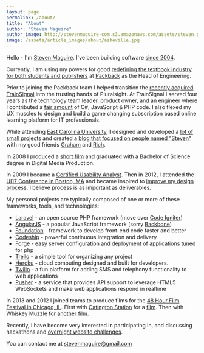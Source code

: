 ```yaml
---
layout: page
permalink: /about/
title: "About"
author: "Steven Maguire"
author_image: http://stevenmaguire-com.s3.amazonaws.com/assets/steven.png
image: /assets/article_images/about/asheville.jpg
---
```


Hello - I'm [Steven Maguire](http://twitter.com/StevenMaguire). I've been building software [since 2004](http://www.linkedin.com/in/stevenmaguire).

Currently, I am using my powers for good [redefining the textbook industry for both students and publishers](http://www.builtinchicago.org/blog/how-i-am-using-technology-disrupt-education-industry) at [Packback](http://www.packbackbooks.com/) as the Head of Engineering.

Prior to joining the Packback team I helped transition the [recently acquired TrainSignal](http://www.builtinchicago.org/blog/it-educator-trainsignal-acquired-pluralsight-eight-figure-deal) into the trusting hands of Pluralsight. At TrainSignal I served four years as the technology team leader, product owner, and an engineer where I contributed a [fair amount](http://github.com/stevenmaguire) of C#, JavaScript & PHP code. I also flexed my UX muscles to design and build a game changing subscription based online learning platform for IT professionals.

While attending [East Carolina University](http://www.ecu.edu/), I designed and developed a [lot of small projects](http://stevenmaguire.com/portfolio) and created a [blog that focused on people named "Steven"](http://www.axisofstevil.com/) with my good friends [Graham](http://twitter.com/chiatar) and [Rich](http://twitter.com/BreakfastDuck).

In 2008 I produced a [short film](http://vimeo.com/802365) and graduated with a Bachelor of Science degree in Digital Media Production.

In 2009 I became a [Certified Usability Analyst](http://www.humanfactors.com/certification/CUA.asp). Then in 2012, I attended the [UI17 Conference in Boston, MA](http://www.uie.com/events/uiconf/2012/) and became inspired to [improve my design process](http://www.discussingdesign.com/). I believe process is as important as deliverables.

My personal projects are typically composed of one or more of these frameworks, tools, and technologies:

- [Laravel](http://laravel.com/docs) - an open source PHP framework (move over [Code Igniter](http://ellislab.com/codeigniter))
- [AngularJS](https://angularjs.org) - a popular JavaScript framework (sorry [Backbone](http://backbonejs.org/))
- [Foundation](http://foundation.zurb.com/) - framework to develop front-end code faster and better
- [Codeship](http://codeship.io) - powerful continuous integration and delivery
- [Forge](http://forge.laravel.com) - easy server configuration and deployment of applications tuned for php
- [Trello](http://trello.com) - a simple tool for organizing any project
- [Heroku](http://heroku.com) - cloud computing designed and built for developers.
- [Twilio](http://twilio.com) - a fun platform for adding SMS and telephony functionality to web applications
- [Pusher](http://pusher.com) - a service that provides API support to leverage HTML5 WebSockets and make web applications respond in realtime

In 2013 and 2012 I joined teams to produce films for the [48 Hour Film Festival in Chicago, IL](http://www.48hourfilm.com/). First with [Catington Station](http://catingtonstation.com/) for a [film](http://vimeo.com/48369036). Then with Whiskey Muzzle for [another film](http://vimeo.com/72493425).

Recently, I have become very interested in participating in, and discussing hackathons and [overnight website challenges](http://www.trainsignal.org/building-a-website-from-scratch-in-24-hours).

You can contact me at [&#115;&#116;&#101;&#118;&#101;&#110;&#109;&#097;&#103;&#117;&#105;&#114;&#101;&#064;&#103;&#109;&#097;&#105;&#108;&#046;&#099;&#111;&#109;](&#109;&#097;&#105;&#108;&#116;&#111;:&#115;&#116;&#101;&#118;&#101;&#110;&#109;&#097;&#103;&#117;&#105;&#114;&#101;&#064;&#103;&#109;&#097;&#105;&#108;&#046;&#099;&#111;&#109;)

